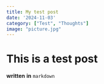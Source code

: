 ```yaml
---
title: My test post
date: '2024-11-03'
category: ["Test", "Thoughts"]
image: "picture.jpg"
---
```


# This is a test post

__written__ **in** `markdown`

